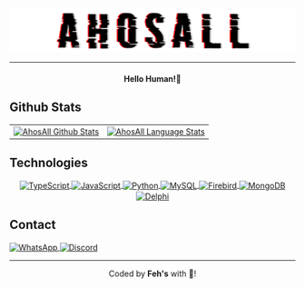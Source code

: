 <!-- Header -->
<div align="center">
  <img src="./Assets/New.Thumb.png" alt="Ahosall Thumb">
  <hr>
  <h4>Hello Human!👋</h4>
</div>
<div>
  <h2>Github Stats</h2>
  <table align="center" width="100%" border="0">
    <tr>
      <td>
        <a href="https://github.com/Ahosall">
          <img align="center"
            src="https://github-readme-stats.vercel.app/api?username=ahosall&include_all_commits=false&count_private=true&show_icons=true&line_height=20text_color=D3D3D3&bg_color=0d1117&hide_border=true&custom_title=Estatísticas%20do%20Github&locale=pt-br"
            alt="AhosAll Github Stats" />
        </a>
      </td>
      <td>
        <a href="https://github.com/Ahosall">
          <img align="center"
            src="https://github-readme-stats.vercel.app/api/top-langs/?username=Ahosall&text_color=D3D3D3&bg_color=0d1117&hide_border=true&layout=compact&locale=pt-br"
            alt="AhosAll Language Stats" />
        </a>
      </td>
    </tr>
  </table>
  <h2>Technologies</h2>
  <div align="center">
    <a href="https://www.typescriptlang.org/docs/">
      <span>
        <img align="center"
          src="https://img.shields.io/badge/TypeScript-007ACC?style=for-the-badge&logo=typescript&logoColor=white"
          alt="TypeScript" />
      </span>
    </a>
    <a href="https://www.javascript.com/">
      <span>
        <img align="center"
          src="https://img.shields.io/badge/JavaScript-FCDC00?style=for-the-badge&logo=javascript&logoColor=black"
          alt="JavaScript" />
      </span>
    </a>
    <a href="https://www.python.org/">
      <span>
        <img align="center"
          src="https://img.shields.io/badge/Python-244D70?style=for-the-badge&logo=python&logoColor=white"
          alt="Python" />
      </span>
    </a>
    <a href="https://www.mysql.com/">
      <span>
        <img align="center"
          src="https://img.shields.io/badge/MySQL-F29011?style=for-the-badge&logo=mysql&logoColor=white" alt="MySQL" />
      </span>
    </a>
    <a href="https://firebirdsql.org/">
      <span>
        <img align="center" src="https://img.shields.io/badge/Firebird-F47640?style=for-the-badge" alt="Firebird" />
      </span>
    </a>
    <a href="https://www.mongodb.com/">
      <span>
        <img align="center"
          src="https://img.shields.io/badge/MongoDB-00ED63?style=for-the-badge&logo=mongodb&logoColor=black"
          alt="MongoDB" />
      </span>
    </a>
    <a href="https://www.embarcadero.com/">
      <span>
        <img align="center"
          src="https://img.shields.io/badge/Delphi-9F0E20?style=for-the-badge&logo=delphi&logoColor=black"
          alt="Delphi" />
      </span>
    </a>
  </div>

  <h2>Contact</h2>
  <div>
    <a href="https://wa.me/556592374615">
      <img align="center"
        src="https://img.shields.io/badge/Whatsapp-green?style=for-the-badge&color=green&logo=whatsapp&logoColor=white"
        alt="WhatsApp"/>
    </a>
    <a href="https://discord.gg/Brpu6s26KZ">
      <img align="center"
        src="https://img.shields.io/static/v1?label=Discord&message=Feh's Server&color=007DC6&style=for-the-badge&logo=discord&logoColor=white"
        alt="Discord" />
    </a>
  </div>
</div>
<div align="center">
  <hr>
  Coded by <b>Feh's</b> with 🤍!
</div>